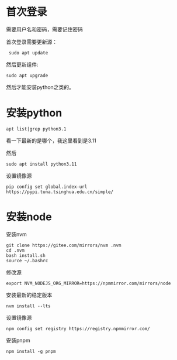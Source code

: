 # 首次登录

需要用户名和密码，需要记住密码

首次登录需要更新源：

```
 sudo apt update
```

然后更新组件:

```
sudo apt upgrade
```

然后才能安装python之类的。

# 安装python

```
apt list|grep python3.1
```

看一下最新的是哪个，我这里看到是3.11

然后

```
sudo apt install python3.11
```

设置镜像源

```
pip config set global.index-url https://pypi.tuna.tsinghua.edu.cn/simple/
```

# 安装node

安装nvm

```
git clone https://gitee.com/mirrors/nvm .nvm
cd .nvm
bash install.sh
source ~/.bashrc
```

修改源

```
export NVM_NODEJS_ORG_MIRROR=https://npmmirror.com/mirrors/node
```

安装最新的稳定版本

```
nvm install --lts
```

设置镜像源

```
npm config set registry https://registry.npmmirror.com/
```

安装pnpm

```
npm install -g pnpm
```
